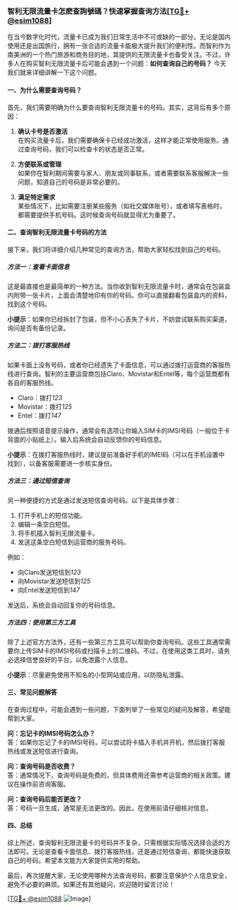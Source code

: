 ### 智利无限流量卡怎麽查詢號碼？快速掌握查询方法[[TG💪+ @esim1088](https://t.me/s/esim1088)]

在当今数字化时代，流量卡已成为我们日常生活中不可或缺的一部分。无论是国内使用还是出国旅行，拥有一张合适的流量卡能极大提升我们的便利性。而智利作为南美洲的一个热门旅游和商务目的地，其提供的无限流量卡也备受关注。不过，许多人在购买智利无限流量卡后可能会遇到一个问题：**如何查询自己的号码？** 今天我们就来详细讲解一下这个问题。

#### 一、为什么需要查询号码？

首先，我们需要明确为什么要查询智利无限流量卡的号码。其实，这背后有多个原因：

1. **确认卡号是否激活**  
   在购买流量卡后，我们需要确保卡已经成功激活，这样才能正常使用服务。通过查询号码，我们可以检查卡的状态是否正常。

2. **方便联系或管理**  
   如果你在智利期间需要与家人、朋友或同事联系，或者需要联系客服解决一些问题，知道自己的号码是非常必要的。

3. **满足特定需求**  
   某些情况下，比如需要注册某些服务（如社交媒体账号），或者填写表格时，都需要提供手机号码。这时候查询号码就显得尤为重要了。

#### 二、查询智利无限流量卡号码的方法

接下来，我们将详细介绍几种常见的查询方法，帮助大家轻松找到自己的号码。

##### 方法一：查看卡面信息

这是最直接也是最简单的一种方法。当你收到智利无限流量卡时，通常会在包装盒内附带一张卡片，上面会清楚地印有你的号码。你可以直接翻看包装盒内的资料，找到这个号码。

**小提示**：如果你已经拆封了包装，但不小心丢失了卡片，不妨尝试联系购买渠道，询问是否有备份记录。

##### 方法二：拨打客服热线

如果卡面上没有号码，或者你已经遗失了卡面信息，可以通过拨打运营商的客服热线进行查询。智利的主要运营商包括Claro、Movistar和Entel等，每个运营商都有各自的客服热线。

- Claro：拨打*123*
- Movistar：拨打*125*
- Entel：拨打*147*

拨通后按照语音提示操作，通常会有选项让你输入SIM卡的IMSI号码（一般位于卡背面的小贴纸上）。输入后系统会自动反馈你的号码信息。

**小提示**：在拨打客服热线时，建议提前准备好手机的IMEI码（可以在手机设置中找到），以备客服需要进一步核实身份。

##### 方法三：通过短信查询

另一种便捷的方式是通过发送短信查询号码。以下是具体步骤：

1. 打开手机上的短信功能。
2. 编辑一条空白短信。
3. 将手机插入智利无限流量卡。
4. 发送这条空白短信到运营商的服务号码。

例如：
- 向Claro发送短信到*123*
- 向Movistar发送短信到*125*
- 向Entel发送短信到*147*

发送后，系统会自动回复你的号码信息。

##### 方法四：使用第三方工具

除了上述官方方法外，还有一些第三方工具可以帮助你查询号码。这些工具通常需要你上传SIM卡的IMSI号码或扫描卡上的二维码。不过，在使用这类工具时，请务必选择信誉良好的平台，以免泄露个人信息。

**小提示**：尽量避免使用不知名的小型网站或应用，以防隐私泄露。

#### 三、常见问题解答

在查询过程中，可能会遇到一些问题，下面列举了一些常见的疑问及解答，希望能帮到大家。

**问：忘记卡的IMSI号码怎么办？**  
答：如果你忘记了卡的IMSI号码，可以尝试将卡插入手机并开机，然后拨打客服热线或发送短信进行查询。

**问：查询号码是否收费？**  
答：通常情况下，查询号码是免费的，但具体费用还需参考运营商的相关政策。建议在操作前咨询客服。

**问：查询号码后能否更改？**  
答：号码一旦生成，通常是无法更改的。因此，在使用前请仔细核对信息。

#### 四、总结

综上所述，查询智利无限流量卡的号码并不复杂，只需根据实际情况选择合适的方法即可。无论是查看卡面信息、拨打客服热线，还是通过短信查询，都能快速获取自己的号码。希望本文能为大家提供实用的帮助。

最后，再次提醒大家，无论使用哪种方法查询号码，都要注意保护个人信息安全，避免不必要的麻烦。如果还有其他疑问，欢迎随时留言讨论！

[[TG💪+ @esim1088](https://t.me/s/esim1088) ![Image](https://i.postimg.cc/4NQfJmqS/Snipaste-2025-05-13-00-14-12.png)]